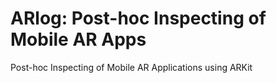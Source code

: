 # ARlog: Post-hoc Inspecting of Mobile AR Apps
Post-hoc Inspecting of Mobile AR Applications using ARKit 
